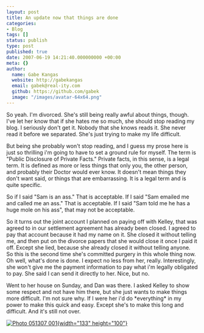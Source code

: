 ```yaml
---
layout: post
title: An update now that things are done
categories:
- Blog
tags: []
status: publish
type: post
published: true
date: 2007-06-19 14:21:40.000000000 +00:00
meta: {}
author:
  name: Gabe Kangas
  website: http://gabekangas
  email: gabek@real-ity.com
  github: https://github.com/gabek
  image: "/images/avatar-64x64.png"
---
```

So yeah. I\'m divorced. She\'s still being really awful about things, though. I\'ve let her know that if she hates me so much, she should stop reading my blog. I seriously don\'t get it. Nobody that she knows reads it. She never read it before we separated. She\'s just trying to make my life difficult.

But being she probably won\'t stop reading, and I guess my prose here is just so thrilling i\'m going to have to set a ground rule for myself.  The term is \"Public Disclosure of Private Facts.\" Private facts, in this sense, is a legal term. It is defined as more or less things that only you, the other person, and probably their Doctor would ever know.  It doesn\'t mean things they don\'t want said, or things that are embarrassing. It is a legal term and is quite specific.

So if I said \"Sam is an ass.\" That is acceptable. If I said \"Sam emailed me and called me an ass.\" That is acceptable. If I said \"Sam told me he has a huge mole on his ass\", that may not be acceptable.

So it turns out the joint account I planned on paying off with Kelley, that was agreed to in our settlement agreement has already been closed.  I agreed to pay that account because it had my name on it. She closed it without telling me, and then put on the divorce papers that she would close it once I paid it off. Except she lied, because she already closed it without telling anyone. So this is the second time she\'s committed purgery in this whole thing now. Oh well, what\'s done is done. I expect no less from her, really. Interestingly, she won\'t give me the payment information to pay what i\'m legally obligated to pay. She said I can send it directly to her. Nice, but no.

Went to her house on Sunday, and Dan was there. I asked Kelley to show some respect and not have him there, but she just wants to make things more difficult. I\'m not sure why. If I were her i\'d do \*everything\* in my power to make this quick and easy. Except she\'s to make this long and difficult. And it\'s still not over.

[![Photo 051307 001](http://www.real-ity.com/blog/wp-content/uploads/2007/06/Photo_051307_001-tm.jpg){width="133" height="100"}](http://www.real-ity.com/blog/wp-content/uploads/2007/06/Photo_051307_001.jpg)
